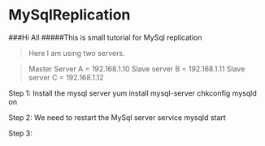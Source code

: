 # MySqlReplication

###Hi All 
#####This is small tutorial for MySql replication

>Here I am using two servers.

>Master Server A = 192.168.1.10
>Slave server B = 192.168.1.11
>Slave server C = 192.168.1.12


Step 1: Install the mysql server
  yum install mysql-server
  chkconfig mysqld on

Step 2: We need to restart the MySql server
  service mysqld start

Step 3:
